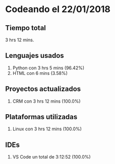 # Codeando el 22/01/2018

## Tiempo total
3 hrs 12 mins.

## Lenguajes usados
1. Python con 3 hrs 5 mins (96.42%)
1. HTML con 6 mins (3.58%)

## Proyectos actualizados
1. CRM con 3 hrs 12 mins (100.0%)

## Plataformas utilizadas
1. Linux con 3 hrs 12 mins (100.0%)

## IDEs
1. VS Code un total de 3:12:52 (100.0%)
